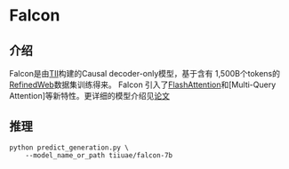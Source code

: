 # Falcon

## 介绍

Falcon是由[TII](https://www.tii.ae/)构建的Causal decoder-only模型，基于含有 1,500B个tokens的[RefinedWeb](https://huggingface.co/datasets/tiiuae/falcon-refinedweb)数据集训练得来。
Falcon 引入了[FlashAttention](https://github.com/HazyResearch/flash-attention)和[Multi-Query Attention]等新特性。更详细的模型介绍见[论文](https://arxiv.org/abs/2306.01116)

## 推理

```
python predict_generation.py \
    --model_name_or_path tiiuae/falcon-7b
```